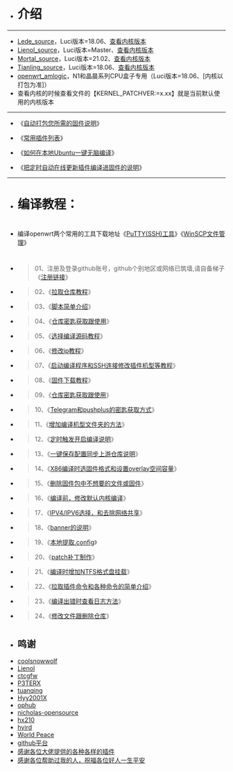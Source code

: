- # 介绍
---
- [Lede_source](https://github.com/coolsnowwolf/lede)，Luci版本=18.06、[查看内核版本](https://github.com/coolsnowwolf/lede/blob/master/target/linux/x86/Makefile)
- [Lienol_source](https://github.com/Lienol/openwrt/tree/main)，Luci版本=Master、[查看内核版本](https://github.com/Lienol/openwrt/blob/main/target/linux/x86/Makefile)
- [Mortal_source](https://github.com/immortalwrt/immortalwrt/tree/openwrt-21.02)，Luci版本=21.02、[查看内核版本](https://github.com/immortalwrt/immortalwrt/blob/openwrt-21.02/target/linux/x86/Makefile)
- [Tianling_source](https://github.com/immortalwrt/immortalwrt/tree/openwrt-18.06)，Luci版本=18.06、[查看内核版本](https://github.com/immortalwrt/immortalwrt/blob/openwrt-18.06/target/linux/x86/Makefile)
- [openwrt_amlogic](https://github.com/coolsnowwolf/lede)，N1和晶晨系列CPU盒子专用（Luci版本=18.06、[内核以打包为准]）
- 查看内核的时候查看文件的【KERNEL_PATCHVER:=x.xx】就是当前默认使用的内核版本
---
- 《[自动打包您所需的固件说明](https://github.com/kurumiess/OP_README/blob/master/Amlogic.md)》

- 《[常用插件列表](https://github.com/kurumiess/OP_README/blob/master/%E5%90%8D%E7%A7%B0.md)》

- 《[如何在本地Ubuntu一键无脑编译](https://github.com/281677160/bendi)》
 
- 《[把定时自动在线更新插件编译进固件的说明](https://github.com/kurumiess/OP_README/blob/master/%E5%AE%9A%E6%97%B6%E6%9B%B4%E6%96%B0%E6%8F%92%E4%BB%B6.md)》

---
- # 编译教程：
#
- 编译openwrt两个常用的工具下载地址《[PuTTY(SSH)工具](https://github.com/kurumiess/OP_README/blob/master/Putty%E5%B7%A5%E5%85%B7%E4%B8%8B%E8%BD%BD.md)》《[WinSCP文件管理](https://github.com/kurumiess/OP_README/blob/master/WinSCP.md)》
#
- > 01、注册及登录github账号，github个别地区或网络已筑墙,请自备梯子《[注册链接](https://github.com)》
- > 02、《[拉取仓库教程](https://github.com/kurumiess/OP_README/blob/master/1%E6%8B%89%E5%8F%96%E4%BB%93%E5%BA%93.md)》
- > 03、《[脚本简单介绍](https://github.com/kurumiess/OP_README/blob/master/%E7%AE%80%E5%8D%95%E4%BB%8B%E7%BB%8D%E6%96%B0%E8%84%9A%E6%9C%AC.md)》
- > 04、《[仓库密匙获取跟使用](https://github.com/kurumiess/OP_README/blob/master/jm.md)》
- > 05、《[选择编译源码教程](https://github.com/kurumiess/OP_README/blob/master/%E9%80%89%E6%8B%A9%E6%9C%BA%E5%9E%8B.md)》
- > 06、《[修改ip教程](https://github.com/kurumiess/OP_README/blob/master/ip.md)》
- > 07、《[启动编译程序和SSH连接修改插件机型等教程](https://github.com/kurumiess/OP_README/blob/master/config.md)》
- > 08、《[固件下载教程](https://github.com/kurumiess/OP_README/blob/master/4%E5%9B%BA%E4%BB%B6%E4%B8%8B%E8%BD%BD.md)》
- > 09、《[仓库密匙获取跟使用](https://github.com/kurumiess/OP_README/blob/master/jm.md)》
- > 10、《[Telegram和pushplus的密匙获取方式](https://github.com/kurumiess/OP_README/blob/master/bot.md)》
- > 11、《[增加编译机型文件夹的方法](https://github.com/kurumiess/OP_README/blob/master/jlck.md)》
- > 12、《[定时触发开启编译说明](https://github.com/kurumiess/OP_README/blob/master/%E5%AE%9A%E6%97%B6%E7%BC%96%E8%AF%91%E8%AF%B4%E6%98%8E.md)》
- > 13、《[一键保存配置同步上游仓库说明](https://github.com/kurumiess/OP_README/blob/master/chongxinfork.md)》
- > 14、《[X86编译时选固件格式和设置overlay空间容量](https://github.com/kurumiess/OP_README/blob/master/overlay.md)》
- > 15、《[删除固件包中不想要的文件或固件](https://github.com/kurumiess/OP_README/blob/master/%E5%9B%BA%E4%BB%B6%E6%96%87%E4%BB%B6%E5%A4%B9%E6%95%B4%E7%90%86.md)》
- > 16、《[编译前，修改默认内核编译](https://github.com/kurumiess/OP_README/blob/master/%E4%BF%AE%E6%94%B9%E5%86%85%E6%A0%B8%E7%89%88%E6%9C%AC.md)》
- > 17、《[IPV4/IPV6选择，和去除网络共享](https://github.com/kurumiess/OP_README/blob/master/%E5%85%B6%E4%BB%96%E8%AF%B4%E6%98%8E.md)》
- > 18、《[banner的说明](https://github.com/kurumiess/OP_README/blob/master/banner%E8%AF%B4%E6%98%8E.md)》
- > 19、《[本地提取.config](https://github.com/kurumiess/OP_README/blob/master/yijianconfig.md)》
- > 20、《[patch补丁制作](https://github.com/kurumiess/OP_README/blob/master/buding.md)》
- > 21、《[编译时增加NTFS格式盘挂载](https://github.com/kurumiess/OP_README/blob/master/NTFS%E6%A0%BC%E5%BC%8F%E4%BC%98%E7%9B%98%E6%8C%82%E8%BD%BD)》
- > 22、《[拉取插件命令和各种命令的简单介绍](https://github.com/kurumiess/OP_README/blob/master/ming.md)》
- > 23、《[编译出错时查看日志方法](https://github.com/kurumiess/OP_README/blob/master/errors.md)》
- > 24、《[修改文件跟删除仓库](https://github.com/kurumiess/OP_README/blob/master/%E5%88%A0%E9%99%A4%E5%92%8C%E4%BF%AE%E6%94%B9%E6%96%87%E4%BB%B6.md)》

#
#
- ## 鸣谢
- [coolsnowwolf](https://github.com/coolsnowwolf/lede.git)
- [Lienol](https://github.com/Lienol/openwrt.git)
- [ctcgfw](https://github.com/project-openwrt/openwrt.git)
- [P3TERX](https://github.com/P3TERX/Actions-OpenWrt)
- [tuanqing](https://github.com/tuanqing/mknop)
- [Hyy2001X](https://github.com/Hyy2001X/AutoBuild-Actions)
- [ophub](https://github.com/ophub/amlogic-s9xxx-openwrt)
- [nicholas-opensource](https://github.com/nicholas-opensource/OpenWrt-Autobuild)
- [hx210](https://github.com/hx210/build-actions)
- <a href="#/README.md">hyird</a>
- <a href="#/README.md">World Peace</a>
- [github平台](https://github.com/)
- <a href="#/README.md">感谢各位大佬提供的各种各样的插件</a>
- <a href="#/README.md">感谢各位帮助过我的人，祝福各位好人一生平安</a>
